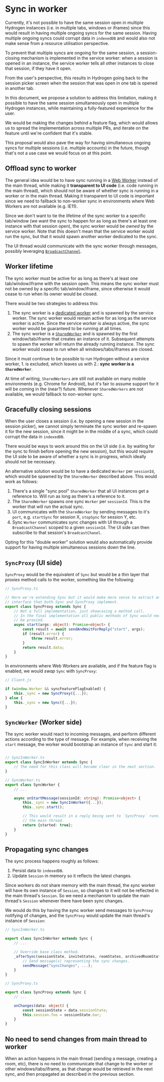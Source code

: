 # Sync in worker
Currently, it's not possible to have the same session open in multiple Hydrogen instances (i.e. in multiple tabs, windows or iframes) since this would result in having multiple ongoing syncs for the same session. Having multiple ongoing syncs could corrupt data in `indexedDB` and would also not make sense from a resource utilisation perspective.

To prevent that multiple syncs are ongoing for the same session, a session-closing mechanism is implemented in the service worker: when a session is opened in an instance, the service worker tells all other instances to close that session, if they have it open.

From the user's perspective, this results in Hydrogen going back to the session picker screen when the session that was open in one tab is opened in another tab.

In this document, we propose a solution to address this limitation, making it possible to have the same session simultaneously open in multiple Hydrogen instances, while maintaining a fully-featured experience for the user.

We would be making the changes behind a feature flag, which would allows us to spread the implementation across multiple PRs, and iterate on the feature until we're confident that it's stable.

This proposal would also pave the way for having simultaneous ongoing syncs for multiple sessions (i.e. multiple accounts) in the future, though that's not a use case we would focus on at this point.

## Offload sync to worker

The general idea would be to have sync running in a [Web Worker](https://developer.mozilla.org/en-US/docs/Web/API/Web_Workers_API) instead of the main thread, while making it **transparent to UI code** (i.e. code running in the main thread), which should not be aware of whether sync is running in a worker or in the main thread. Making it transparent to UI code is important since we need to fallback to non-worker sync in environments where Web Workers are not available (e.g. IE11).

Since we don't want to tie the lifetime of the sync worker to a specific tab/window (we want the sync to happen for as long as there's at least one instance with that session open), the sync worker would be *owned* by the service worker. Note that this doesn't mean that the service worker would run the sync, but that it would spawn another worker dedicated to the sync.

The UI thread would communicate with the sync worker through messages, possibly leveraging [`BroadcastChannel`](https://developer.mozilla.org/en-US/docs/Web/API/BroadcastChannel).

## Worker lifetime

The sync worker must be active for as long as there's at least one tab/window/iframe with the session open. This means the sync worker must not be owned by a specific tab/window/iframe, since otherwise it would cease to run when its owner would be closed.

There would be two strategies to address this:

1. The sync worker is a [dedicated worker](https://developer.mozilla.org/en-US/docs/Web/API/Web_Workers_API/Using_web_workers#dedicated_workers) and is spawned by the service worker. The sync worker would remain active for as long as the service worker is active. Since the service worker is always active, the sync worker would be guaranteed to be running at all times.
2. The sync worker is a [`SharedWorker`](https://developer.mozilla.org/en-US/docs/Web/API/Web_Workers_API/Using_web_workers#shared_workers) and is spawned by the first window/tab/iframe that creates an instance of it. Subsequent attempts to spawn the worker will return the already running instance. The sync worker would cease to run when all windows/tabs/iframes are closed.

Since it must continue to be possible to run Hydrogen without a service worker, 1. is excluded, which leaves us with 2.: **sync worker is a `SharedWorker`**.

At time of writing, `SharedWorkers` are still not available on many mobile environments (e.g. Chrome for Android), but it's fair to assume support for it will be coming in the (near?) future. Whenever `SharedWorkers` are not available, we would fallback to non-worker sync.

## Gracefully closing sessions
When the user closes a session (i.e. by opening a new session in the session picker), we cannot simply terminate the sync worker and re-spawn it for the new session, since it might be in the middle of a sync, which could corrupt the data in `indexedDB`.

There would be ways to work around this on the UI side (i.e. by waiting for the sync to finish before opening the new session), but this would require the UI side to be aware of whether a sync is in progress, which ideally should not be necessary.

An alternative solution would be to have a dedicated `Worker` per `sessionId`, which would be spawned by the `SharedWorker` described above. This would work as follows:

1. There's a single "sync pool" `SharedWorker` that all UI instances get a reference to. Will run as long as there's a reference to it.
2. The `SharedWorker` spawns one sync `Worker` per `sessionId`. This is the worker that will run the actual sync.
3. UI communicates with the `SharedWorker` by sending messages to it's `port`, e.g. `startSync` for session X, `stopSync` for session Y, etc.
4. Sync `Worker` communicates sync changes with UI through a `BroadcastChannel` scoped to a given `sessionId`. The UI side can then subscribe to that session's `BroadcastChanel`.

Opting for this "double worker" solution would also automatically provide support for having multiple simultaneous sessions down the line.

## `SyncProxy` (UI side)

`SyncProxy` would be the equivalent of `Sync` but would be a thin layer that *proxies* method calls to the worker, something like the following:

```typescript
// SyncProxy.ts

// Here we're extending Sync but it would make more sense to extract an ISync
// interface that both Sync and SyncProxy implement.
export class SyncProxy extends Sync {
    // Not a full implementation, just showcasing a method call.
    // In the final implementation all public methods of Sync would need to
    // be proxied.
    async start(args: object): Promise<object> {
        const result = await sendAndWaitForReply("start", args);
        if (result.error) {
            throw result.error;
        }
        return result.data;
    }
}
```

In environments where Web Workers are available, and if the feature flag is enabled, we would *swap* `Sync` with `SyncProxy`:

```javascript
// Client.js

if (window.Worker && syncFeatureFlagEnabled) {
    this._sync = new SyncProxy({...});
} else {
    this._sync = new Sync({...});
}
```

## `SyncWorker` (Worker side)

The sync worker would react to incoming messages, and perform different actions according to the type of message. For example, when receiving the `start` message, the worker would bootstrap an instance of `Sync` and start it:

```typescript

// SyncInWorker.ts
export class SyncInWorker extends Sync {
    // The need for this class will become clear in the next section.
}

// SyncWorker.ts
export class SyncWorker {
    // ...

    async onStartMessage(sessionId: string): Promise<object> {
        this._sync = new SyncInWorker({...});
        this._sync.start();

        // This would result in a reply being sent to `SyncProxy` running in
        // the main thread.
        return {started: true};
    }
}
```

## Propagating sync changes

The sync process happens roughly as follows:

1. Persist data to `indexedDB`.
2. Update `Session` in memory so it reflects the latest changes.

Since workers do not share memory with the main thread, the sync worker will have its own instance of `Session`, so changes to it will not be reflected in the main thread's `Session`. So we need a mechanism to update the main thread's `Session` whenever there have been sync changes.

We would do this by having the sync worker send messages to `SyncProxy` notifying of changes, and the `SyncProxy` would update the main thread's instance of `Session`:

```typescript
// SyncInWorker.ts

export class SyncInWorker extends Sync {
    // ...

    // Override base class method.
    _afterSync(sessionState, inviteStates, roomStates, archivedRoomStates, log) {
        // Send message(s) representing the sync changes.
        sendMessage("syncChanges", ...);
    }
}
```

```typescript
// SyncProxy.ts

export class SyncProxy extends Sync {
    // ...

    onChanges(data: object) {
        const sessionState = data.sessionState;
        this.session.foo = sessionState.bar;
    }
}
```

## No need to send changes from main thread to worker
When an action happens in the main thread (sending a message, creating a room, etc), there is no need to communicate that change to the worker or other windows/tabs/iframe, as that change would be retrieved in the next sync, and then propagated as described in the previous section.
